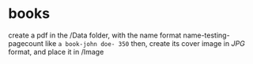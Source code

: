 # books
create a pdf in the /Data folder, with the name format name-testing-pagecount
like `a book-john doe- 350`
then, create its cover image in *JPG* format, and place it in /Image